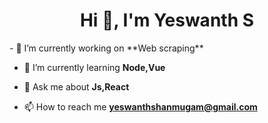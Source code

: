 <h1 align="center">Hi 👋, I'm Yeswanth S</h1>
- 🔭 I’m currently working on **Web scraping**

- 🌱 I’m currently learning **Node,Vue**

- 💬 Ask me about **Js,React**

- 📫 How to reach me **yeswanthshanmugam@gmail.com**
